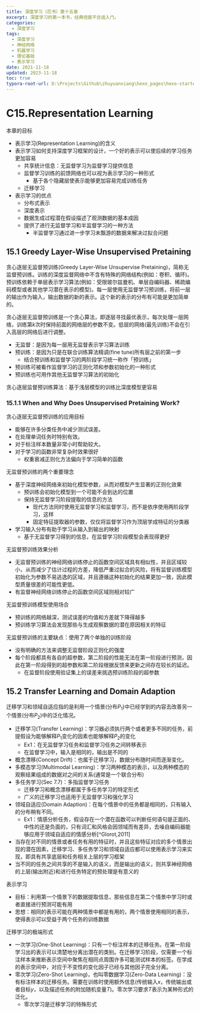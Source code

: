 ```yaml
---
title: 深度学习（花书）第十五章
excerpt: 深度学习的第一本书，经典但是不合适入门。
categories:
  - 深度学习
tags:
  - 深度学习
  - 神经网络
  - 机器学习
  - 理论基础
  - 表示学习
date: 2021-11-18
updated: 2023-11-18
toc: true
typora-root-url: D:\Projects\Github\zhuyuanxiang\hexo_pages\hexo-starter\source\_posts\
---
```


# C15.Representation Learning

本章的目标

-   表示学习(Representation Learning)的含义
-   表示学习如何支持深度学习框架的设计，一个好的表示可以使后续的学习任务更加容易
    -   共享统计信息：无监督学习为监督学习提供信息
    -   监督学习训练的前馈网络也可以视为表示学习的一种形式
        -   基于各个隐藏层使表示能够更加容易完成训练任务
    -   迁移学习
-   表示学习的优点
    -   分布式表示
    -   深度表示
    -   数据生成过程潜在假设描述了观测数据的基本成因
    -   提供了进行无监督学习和半监督学习的一种方法
        -   半监督学习通过进一步学习未飘游的数据来解决过拟合问题

## 15.1 Greedy Layer-Wise Unsupervised Pretaining

贪心逐层无监督预训练(Greedy Layer-Wise Unsupervise Pretaining)，简称无监督预训练。训练的深度监督网络中不含有特殊的网络结构(例如：卷积、循环)。预训练依赖于单层表示学习算法(例如：受限玻尔兹曼机、单层自编码器、稀疏编码模型或者其他学习潜在表示的模型)。每一层使用无监督学习预训练，将前一层的输出作为输入，输出数据的新的表示。这个新的表示的分布有可能是更加简单的。

贪心逐层无监督预训练是一个贪心算法，即逐层寻找最优表示，每次处理一层网络，训练第$k$次时保持前面的网络层的参数不变。低层的网络(最先训练)不会在引入高层的网络后进行调整。

-   无监督：是因为每一层用无监督表示学习算法训练
-   预训练：是因为只是在联合训练算法精调(fine tune)所有层之前的第一步
    -   结合预训练和监督学习的两阶段学习统一称作「预训练」
-   预训练可被看作监督学习的正则化项和参数初始化的一种形式
-   预训练也可用作其他无监督学习算法的初始化

贪心逐层监督预训练算法：基于浅层模型的训练比深度模型更容易

### 15.1.1 When and Why Does Unsupervised Pretaining Work?

贪心逐层无监督预训练的应用目标

-   能够在许多分类任务中减少测试误差。
-   在处理单词任务时特别有效。
-   对于标注样本数量非常小时帮助较大。
-   对于学习的函数非常复杂时效果很好
    -   权重衰减正则化方法偏向于学习简单的函数

无监督预训练的两个重要理念

-   基于深度神经网络来初始化模型参数，从而对模型产生显著的正则化效果
    -   预训练会初始化模型到一个可能不会到达的位置
    -   保持无监督学习阶段提取的信息的方法
        -   现代方法同时使用无监督学习和监督学习，而不是依序使用两阶段学习，这样
        -   固定特征提取器的参数，仅仅将监督学习作为顶层学成特征的分类器
-   学习输入分布有助于学习从输入到输出的映射
    -   基于无监督学习得到的信息，在监督学习阶段模型会表现得更好

无监督预训练效果分析

-   无监督预训练的神经网络训练停止的函数空间区域具有相似性，并且区域较小，从而减少了估计过程的方差，降低严重过拟合的风险，将有监督训练模型初始化为参数不易逃逸的区域，并且遵循这种初始化的结果更加一致，因此模型质量很差的可能性更低。
-   有监督神经网络训练停止的函数空间区域则相对较广

无监督预训练模型使用场合

-   预训练的网络越深，测试误差的均值和方差就下降得越多
-   预训练学习算法会发现那些与生成观察数据的潜在原因相关的特征

无监督预训练的主要缺点：使用了两个单独的训练阶段

-   没有明确的方法来调整无监督阶段正则化的强度
-   每个阶段都具有各自的超参数，第二阶段的性能无法在第一阶段进行预测，因此在第一阶段得到的超参数和第二阶段根据反馈来更新之间存在较长的延迟。
    -   在监督阶段使用验证集上的误差来挑选预训练阶段的超参数

## 15.2 Transfer Learning and Domain Adaption

迁移学习和领域自适应指的是利用一个情景(分布$P_1$)中已经学到的内容去改善另一个情景(分布$P_2$)中的泛化情况。

-   迁移学习(Transfer Learning)：学习器必须执行两个或者更多不同的任务，前提假设为能够解释$P_1$变化的因素也能够解释$P_2$的变化
    -   Ex1：在无监督学习任务和监督学习任务之间转移表示
    -   在监督学习中，输入是相同的，输出是不同的
-   概念漂移(Concept Drift)：也属于迁移学习，数据分布随时间而逐渐变化。
-   多模态学习(Multimodal Learning)：学习两种模态的表示，以及两种模态的观察结果组成的数据对之间的关系(通常是一个联合分布)
-   多任务学习(Sec 7.7)：多指监督学习任务
    -   迁移学习和概念漂移都属于多任务学习的特定形式
    -   广义的迁移学习也适用于无监督学习和强化学习
-   领域自适应(Domain Adaption)：在每个情景中的任务都是相同的，只有输入的分布稍有不同。
    -   Ex1：情感分析任务，假设存在一个潜在函数可以判断任何语句是正面的、中性的还是负面的，只有词汇和风格会因领域而有差异，去噪自编码器能够应用于领域自适应的情感分析[^Glorot,2011]
-   当存在对不同的情景或者任务有用的特征时，并且这些特征对应的多个情景出现的潜在因素，迁移学习、多任务学习和领域自适应都可以使用表示学习来实现，即具有共享底层和任务相关上层的学习框架
-   当不同的任务之间共享的不是输入的语义，而是输出的语义，则共享神经网络的上层(输出附近)和进行任务特定的预处理是有意义的

表示学习

-   目标：利用第一个情景下的数据提取信息，那些信息在第二个情景中学习时或者直接进行预测可能有用
-   思想：相同的表示可能在两种情景中都是有用的，两个情景使用相同的表示，使得表示可以受益于两个任务的训练数据

迁移学习的极端形式

-   一次学习(One-Shot Learning)：只有一个标注样本的迁移任务。在第一阶段学习出的表示可以清楚地分离出潜在的类别。在迁移学习阶段，仅需要一个标注样本来推断表示空间中聚焦在相同点周围许多可能测试样本的标签。在学成的表示空间中，对应于不变性的变化因子已经与其他因子完全分离。
-   零次学习(Zero-Shot Learning)，也叫零数据学习(Zero-Data Learning)：没有标注样本的迁移任务。需要在训练时使用额外信息(传统输入$x$，传统输出或者目标$y$，以及描述任务的附加随机变量$T$)。零次学习要求$T$表示为某种形式的泛化。
    -   零次学习是迁移学习的特殊形式
